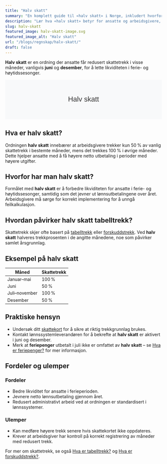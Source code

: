```yaml
---
title: "Halv skatt"
summary: "En komplett guide til «halv skatt» i Norge, inkludert hvorfor den brukes, hvordan den påvirker tabelltrekk og praktiske eksempler."
description: "Lær hva «halv skatt» betyr for ansatte og arbeidsgivere, hvordan det påvirker lønnstrekk i juni og desember, og hvilke regler som gjelder."
slug: halv-skatt
featured_image: halv-skatt-image.svg
featured_image_alt: "Halv skatt"
url: "/blogs/regnskap/halv-skatt/"
draft: false
---
```


**Halv skatt** er en ordning der ansatte får redusert skattetrekk i visse måneder, vanligvis **juni** og **desember**, for å lette likviditeten i ferie- og høytidssesonger.

![Halv skatt](halv-skatt-image.svg)

## Hva er halv skatt?

Ordningen **halv skatt** innebærer at arbeidsgivere trekker kun 50 % av vanlig skattetrekk i bestemte måneder, mens det trekkes 100 % i øvrige måneder. Dette hjelper ansatte med å få høyere netto utbetaling i perioder med høyere utgifter.

## Hvorfor har man halv skatt?

Formålet med **halv skatt** er å forbedre likviditeten for ansatte i ferie- og høytidssesonger, samtidig som det jevner ut lønnsutbetalingene over året. Arbeidsgivere må sørge for korrekt implementering for å unngå feilkalkulasjon.

## Hvordan påvirker halv skatt tabelltrekk?

Skattetrekk skjer ofte basert på [tabelltrekk](/blogs/regnskap/hva-er-tabelltrekk "Hva er tabelltrekk?") eller [forskuddstrekk](/blogs/regnskap/hva-er-forskuddstrekk "Hva er forskuddstrekk?"). Ved **halv skatt** halveres trekkprosenten i de angitte månedene, noe som påvirker samlet årsgrunnlag.

## Eksempel på halv skatt

| Måned         | Skattetrekk |
| ------------- | ----------- |
| Januar–mai    | 100 %       |
| Juni          | 50 %        |
| Juli–november | 100 %       |
| Desember      | 50 %        |

## Praktiske hensyn

* Undersøk ditt [skattekort](/blogs/regnskap/hva-er-forskuddstrekk "Hva er forskuddstrekk?") for å sikre at riktig trekkgrunnlag brukes.
* Kontakt lønnssystemleverandøren for å bekrefte at **halv skatt** er aktivert i juni og desember.
* Merk at **feriepenger** utbetalt i juli ikke er omfattet av **halv skatt** – se [Hva er feriepenger?](/blogs/regnskap/hva-er-feriepenger "Hva er feriepenger?") for mer informasjon.

## Fordeler og ulemper

### Fordeler

* Bedre likviditet for ansatte i ferieperioden.
* Jevnere netto lønnsutbetaling gjennom året.
* Redusert administrativt arbeid ved at ordningen er standardisert i lønnssystemer.

### Ulemper

* Kan medføre høyere trekk senere hvis skattekortet ikke oppdateres.
* Krever at arbeidsgiver har kontroll på korrekt registrering av måneder med redusert trekk.

For mer om skattetrekk, se også [Hva er tabelltrekk?](/blogs/regnskap/hva-er-tabelltrekk "Hva er tabelltrekk?") og [Hva er forskuddstrekk?](/blogs/regnskap/hva-er-forskuddstrekk "Hva er forskuddstrekk?").

